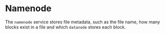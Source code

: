 # Namenode

The `namenode` service stores file metadata, such as the file name, how many blocks exist in a file and which `datanode` stores each block.
